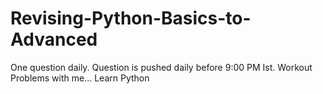 # Revising-Python-Basics-to-Advanced
One question daily. Question is pushed daily before 9:00 PM Ist. Workout Problems with me... Learn Python
